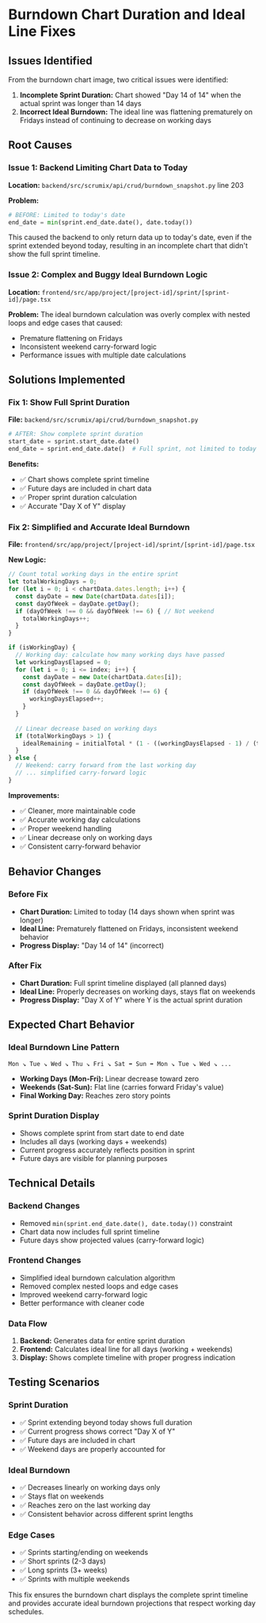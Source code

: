# Burndown Chart Duration and Ideal Line Fixes

## Issues Identified

From the burndown chart image, two critical issues were identified:

1. **Incomplete Sprint Duration:** Chart showed "Day 14 of 14" when the actual sprint was longer than 14 days
2. **Incorrect Ideal Burndown:** The ideal line was flattening prematurely on Fridays instead of continuing to decrease on working days

## Root Causes

### Issue 1: Backend Limiting Chart Data to Today
**Location:** `backend/src/scrumix/api/crud/burndown_snapshot.py` line 203

**Problem:**
```python
# BEFORE: Limited to today's date
end_date = min(sprint.end_date.date(), date.today())
```

This caused the backend to only return data up to today's date, even if the sprint extended beyond today, resulting in an incomplete chart that didn't show the full sprint timeline.

### Issue 2: Complex and Buggy Ideal Burndown Logic
**Location:** `frontend/src/app/project/[project-id]/sprint/[sprint-id]/page.tsx`

**Problem:** The ideal burndown calculation was overly complex with nested loops and edge cases that caused:
- Premature flattening on Fridays
- Inconsistent weekend carry-forward logic
- Performance issues with multiple date calculations

## Solutions Implemented

### Fix 1: Show Full Sprint Duration

**File:** `backend/src/scrumix/api/crud/burndown_snapshot.py`

```python
# AFTER: Show complete sprint duration
start_date = sprint.start_date.date()
end_date = sprint.end_date.date()  # Full sprint, not limited to today
```

**Benefits:**
- ✅ Chart shows complete sprint timeline
- ✅ Future days are included in chart data
- ✅ Proper sprint duration calculation
- ✅ Accurate "Day X of Y" display

### Fix 2: Simplified and Accurate Ideal Burndown

**File:** `frontend/src/app/project/[project-id]/sprint/[sprint-id]/page.tsx`

**New Logic:**
```typescript
// Count total working days in the entire sprint
let totalWorkingDays = 0;
for (let i = 0; i < chartData.dates.length; i++) {
  const dayDate = new Date(chartData.dates[i]);
  const dayOfWeek = dayDate.getDay();
  if (dayOfWeek !== 0 && dayOfWeek !== 6) { // Not weekend
    totalWorkingDays++;
  }
}

if (isWorkingDay) {
  // Working day: calculate how many working days have passed
  let workingDaysElapsed = 0;
  for (let i = 0; i <= index; i++) {
    const dayDate = new Date(chartData.dates[i]);
    const dayOfWeek = dayDate.getDay();
    if (dayOfWeek !== 0 && dayOfWeek !== 6) {
      workingDaysElapsed++;
    }
  }
  
  // Linear decrease based on working days
  if (totalWorkingDays > 1) {
    idealRemaining = initialTotal * (1 - ((workingDaysElapsed - 1) / (totalWorkingDays - 1)));
  }
} else {
  // Weekend: carry forward from the last working day
  // ... simplified carry-forward logic
}
```

**Improvements:**
- ✅ Cleaner, more maintainable code
- ✅ Accurate working day calculations
- ✅ Proper weekend handling
- ✅ Linear decrease only on working days
- ✅ Consistent carry-forward behavior

## Behavior Changes

### Before Fix
- **Chart Duration:** Limited to today (14 days shown when sprint was longer)
- **Ideal Line:** Prematurely flattened on Fridays, inconsistent weekend behavior
- **Progress Display:** "Day 14 of 14" (incorrect)

### After Fix
- **Chart Duration:** Full sprint timeline displayed (all planned days)
- **Ideal Line:** Properly decreases on working days, stays flat on weekends
- **Progress Display:** "Day X of Y" where Y is the actual sprint duration

## Expected Chart Behavior

### Ideal Burndown Line Pattern
```
Mon ↘️ Tue ↘️ Wed ↘️ Thu ↘️ Fri ↘️ Sat ➡️ Sun ➡️ Mon ↘️ Tue ↘️ Wed ↘️ ...
```

- **Working Days (Mon-Fri):** Linear decrease toward zero
- **Weekends (Sat-Sun):** Flat line (carries forward Friday's value)
- **Final Working Day:** Reaches zero story points

### Sprint Duration Display
- Shows complete sprint from start date to end date
- Includes all days (working days + weekends)
- Current progress accurately reflects position in sprint
- Future days are visible for planning purposes

## Technical Details

### Backend Changes
- Removed `min(sprint.end_date.date(), date.today())` constraint
- Chart data now includes full sprint timeline
- Future days show projected values (carry-forward logic)

### Frontend Changes
- Simplified ideal burndown calculation algorithm
- Removed complex nested loops and edge cases
- Improved weekend carry-forward logic
- Better performance with cleaner code

### Data Flow
1. **Backend:** Generates data for entire sprint duration
2. **Frontend:** Calculates ideal line for all days (working + weekends)
3. **Display:** Shows complete timeline with proper progress indication

## Testing Scenarios

### Sprint Duration
- ✅ Sprint extending beyond today shows full duration
- ✅ Current progress shows correct "Day X of Y"
- ✅ Future days are included in chart
- ✅ Weekend days are properly accounted for

### Ideal Burndown
- ✅ Decreases linearly on working days only
- ✅ Stays flat on weekends
- ✅ Reaches zero on the last working day
- ✅ Consistent behavior across different sprint lengths

### Edge Cases
- ✅ Sprints starting/ending on weekends
- ✅ Short sprints (2-3 days)
- ✅ Long sprints (3+ weeks)
- ✅ Sprints with multiple weekends

This fix ensures the burndown chart displays the complete sprint timeline and provides accurate ideal burndown projections that respect working day schedules.


